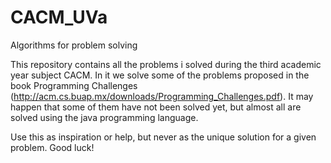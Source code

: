 # CACM_UVa
Algorithms for problem solving

This repository contains all the problems i solved during the third academic year subject CACM. In it we solve some of the problems proposed in the book Programming Challenges (http://acm.cs.buap.mx/downloads/Programming_Challenges.pdf). It may happen that some of them have not been solved yet, but almost all are solved using the java programming language.

Use this as inspiration or help, but never as the unique solution for a given problem. Good luck!
